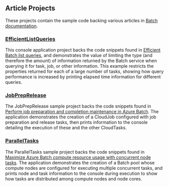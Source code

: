 ## Article Projects

These projects contain the sample code backing various articles in [Batch documentation](http://azure.microsoft.com/documentation/services/batch/).

### [EfficientListQueries](./EfficientListQueries)
This console application project backs the code snippets found in [Efficient Batch list queries](http://azure.microsoft.com/documentation/articles/batch-efficient-list-queries/), and demonstrates the value of limiting the type (and therefore the amount) of information returned by the Batch service when querying it for task, job, or other information. This example restricts the properties returned for each of a large number of tasks, showing how query performance is increased by printing elapsed time information for different queries.

### [JobPrepRelease](./JobPrepRelease)
The JobPrepRelease sample project backs the code snippets found in [Perform job preparation and completion maintenance in Azure Batch](http://azure.microsoft.com/documentation/articles/batch-job-prep-release/). The application demonstrates the creation of a CloudJob configured with job preparation and release tasks, then prints information to the console detailing the execution of these and the other CloudTasks.

### [ParallelTasks](./ParallelTasks)
The ParallelTasks sample project backs the code snippets found in [Maximize Azure Batch compute resource usage with concurrent node tasks](http://azure.microsoft.com/documentation/articles/batch-parallel-node-tasks/). The application demonstrates the creation of a Batch pool whose compute nodes are configured for executing multiple concurrent tasks, and prints node and task information to the console during execution to show how tasks are distributed among compute nodes and node cores.
